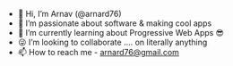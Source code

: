 - 👋 Hi, I’m Arnav (@arnard76)
- 👀 I’m passionate about software & making cool apps
- 🌱 I’m currently learning about Progressive Web Apps 😎
- 😜 I’m looking to collaborate .... on literally anything
- 📫 How to reach me - arnard76@gmail.com

<!---
arnard76/arnard76 is a ✨ special ✨ repository because its `README.md` (this file) appears on your GitHub profile.
You can click the Preview link to take a look at your changes.
--->
